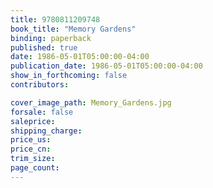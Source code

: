 ```yaml
---
title: 9780811209748
book_title: "Memory Gardens"
binding: paperback
published: true
date: 1986-05-01T05:00:00-04:00
publication_date: 1986-05-01T05:00:00-04:00
show_in_forthcoming: false
contributors:

cover_image_path: Memory_Gardens.jpg
forsale: false
saleprice:
shipping_charge:
price_us:
price_cn:
trim_size:
page_count:
---
```



